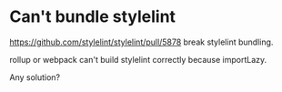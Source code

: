 # Can't bundle stylelint

https://github.com/stylelint/stylelint/pull/5878 break stylelint bundling.

rollup or webpack can't build stylelint correctly because importLazy.

Any solution?
